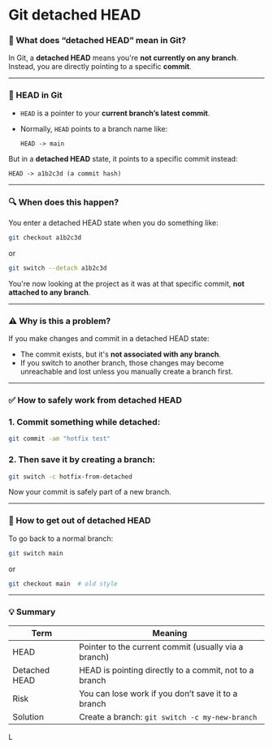 # Git detached HEAD

### 🧠 What does “**detached HEAD**” mean in Git?

In Git, a **detached HEAD** means you're **not currently on any branch**. Instead, you are directly pointing to a specific **commit**.

---

### 📌 HEAD in Git

- `HEAD` is a pointer to your **current branch’s latest commit**.
- Normally, `HEAD` points to a branch name like:
    
    ```
    HEAD -> main
    
    ```
    

But in a **detached HEAD** state, it points to a specific commit instead:

```
HEAD -> a1b2c3d (a commit hash)

```

---

### 🔍 When does this happen?

You enter a detached HEAD state when you do something like:

```bash
git checkout a1b2c3d

```

or

```bash
git switch --detach a1b2c3d

```

You're now looking at the project as it was at that specific commit, **not attached to any branch**.

---

### ⚠️ Why is this a problem?

If you make changes and commit in a detached HEAD state:

- The commit exists, but it's **not associated with any branch**.
- If you switch to another branch, those changes may become unreachable and lost unless you manually create a branch first.

---

### ✅ How to safely work from detached HEAD

### 1. Commit something while detached:

```bash
git commit -am "hotfix test"

```

### 2. Then save it by creating a branch:

```bash
git switch -c hotfix-from-detached

```

Now your commit is safely part of a new branch.

---

### 🧹 How to get out of detached HEAD

To go back to a normal branch:

```bash
git switch main

```

or

```bash
git checkout main  # old style

```

---

### 💡 Summary

| Term | Meaning |
| --- | --- |
| HEAD | Pointer to the current commit (usually via a branch) |
| Detached HEAD | HEAD is pointing directly to a commit, not to a branch |
| Risk | You can lose work if you don’t save it to a branch |
| Solution | Create a branch: `git switch -c my-new-branch` |

L